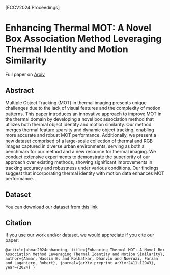 [ECCV2024 Proceedings] 
# Enhancing Thermal MOT: A Novel Box Association Method Leveraging Thermal Identity and Motion Similarity
Full paper on [Arxiv](https://arxiv.org/abs/2411.12943)
## Abstract
Multiple Object Tracking (MOT) in thermal imaging presents unique challenges due to the lack of visual features and the complexity
of motion patterns. This paper introduces an innovative approach to improve MOT in the thermal domain by developing a novel box association method that utilizes both thermal object identity and motion similarity. Our method merges thermal feature sparsity and dynamic object tracking, enabling more accurate and robust MOT performance. Additionally, we present a new dataset comprised of a large-scale collection of thermal and RGB images captured in diverse urban environments, serving as both a benchmark for our method and a new resource for thermal imaging. We conduct extensive experiments to demonstrate the superiority of our approach over existing methods, showing significant improvements in tracking accuracy and robustness under various conditions. Our findings suggest that incorporating thermal identity with motion data enhances MOT performance.

## Dataset
You can download our dataset from [this link](https://uottawa-my.sharepoint.com/personal/welah096_uottawa_ca/_layouts/15/guestaccess.aspx?share=Eaj4CXffvXxNuwdGDSuMYg4BWIgs6OjQp_7UGf5OErs4iQ&e=5rUOPy)

## Citation
If you use our work and/or dataset, we would appreciate if you cite our paper:

`@article{ahmar2024enhancing,
  title={Enhancing Thermal MOT: A Novel Box Association Method Leveraging Thermal Identity and Motion Similarity},
  author={Ahmar, Wassim El and Kolhatkar, Dhanvin and Nowruzi, Farzan and Laganiere, Robert},
  journal={arXiv preprint arXiv:2411.12943},
  year={2024}
}`

